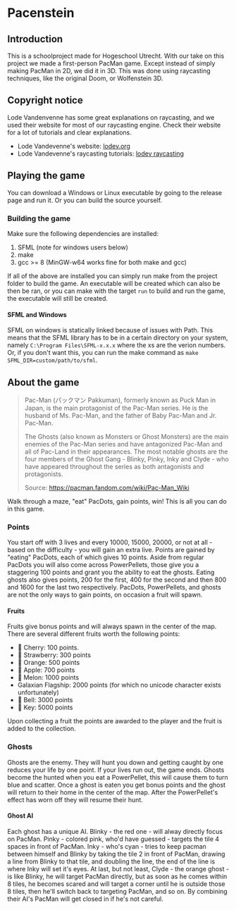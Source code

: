# Pacenstein

## Introduction
This is a schoolproject made for Hogeschool Utrecht. With our take on this project we made a first-person PacMan game. Except instead of simply making PacMan in 2D, we did it in 3D. This was done using raycasting techniques, like the original Doom, or Wolfenstein 3D.

## Copyright notice
Lode Vandenvenne has some great explanations on raycasting, and we used their website for most of our raycasting engine. Check their website for a lot of tutorials and clear explanations.

- Lode Vandevenne's website: [lodev.org](lodev.org)
- Lode Vandevenne's raycasting tutorials: [lodev raycasting](https://lodev.org/cgtutor/raycasting.html)

## Playing the game
You can download a Windows or Linux executable by going to the release page and run it. Or you can build the source yourself.

### Building the game
Make sure the following dependencies are installed:
1. SFML (note for windows users below)
2. make
3. gcc >= 8 (MinGW-w64 works fine for both make and gcc)

If all of the above are installed you can simply run make from the project folder to build the game. An executable will be created which can also be then be ran, or you can make with the target `run` to build and run the game, the executable will still be created.

#### SFML and Windows
SFML on windows is statically linked because of issues with Path. This means that the SFML library has to be in a certain directory on your system, namely `C:\Program Files\SFML-x.x.x` where the xs are the verion numbers. Or, if you don't want this, you can run the make command as `make SFML_DIR=custom/path/to/sfml`.

## About the game
> Pac-Man (パックマン Pakkuman), formerly known as Puck Man in Japan, is the main protagonist of the Pac-Man series. He is the husband of Ms. Pac-Man, and the father of Baby Pac-Man and Jr. Pac-Man. 
> 
> The Ghosts (also known as Monsters or Ghost Monsters) are the main enemies of the Pac-Man series and have antagonized Pac-Man and all of Pac-Land in their appearances. The most notable ghosts are the four members of the Ghost Gang - Blinky, Pinky, Inky and Clyde - who have appeared throughout the series as both antagonists and protagonists.
> 
> Source: https://pacman.fandom.com/wiki/Pac-Man_Wiki

Walk through a maze, "eat" PacDots, gain points, win! This is all you can do in this game.

### Points
You start off with 3 lives and every 10000, 15000, 20000, or not at all - based on the difficulty - you will gain an extra live. Points are gained by "eating" PacDots, each of which gives 10 points. Aside from regular PacDots you will also come across PowerPellets, those give you a staggering 100 points and grant you the ability to eat the ghosts. Eating ghosts also gives points, 200 for the first, 400 for the second and then 800 and 1600 for the last two respectively. PacDots, PowerPellets, and ghosts are not the only ways to gain points, on occasion a fruit will spawn. 

#### Fruits
Fruits give bonus points and will always spawn in the center of the map. There are several different fruits worth the following points:
- 🍒 Cherry: 100 points.
- 🍓 Strawberry: 300 points
- 🍊 Orange: 500 points
- 🍎 Apple: 700 points
- 🍈 Melon: 1000 points
- Galaxian Flagship: 2000 points (for which no unicode character exists unfortunately)
- 🔔 Bell: 3000 points
- 🔑 Key: 5000 points

Upon collecting a fruit the points are awarded to the player and the fruit is added to the collection.

### Ghosts
Ghosts are the enemy. They will hunt you down and getting caught by one reduces your life by one point. If your lives run out, the game ends. Ghosts become the hunted when you eat a PowerPellet, this will cause them to turn blue and scatter. Once a ghost is eaten you get bonus points and the ghost will return to their home in the center of the map. After the PowerPellet's effect has worn off they will resume their hunt.

#### Ghost AI
Each ghost has a unique AI. Blinky - the red one - will alway directly focus on PacMan. Pinky - colored pink, who'd have guessed - targets the tile 4 spaces in front of PacMan. Inky - who's cyan - tries to keep pacman between himself and Blinky by taking the tile 2 in front of PacMan, drawing a line from Blinky to that tile, and doubling the line, the end of the line is where Inky will set it's eyes. At last, but not least, Clyde - the orange ghost - is like Blinky, he will target PacMan directly, but as soon as he comes within 8 tiles, he becomes scared and will target a corner until he is outside those 8 tiles, then he'll switch back to targeting PacMan, and so on. By combining their AI's PacMan will get closed in if he's not careful.
